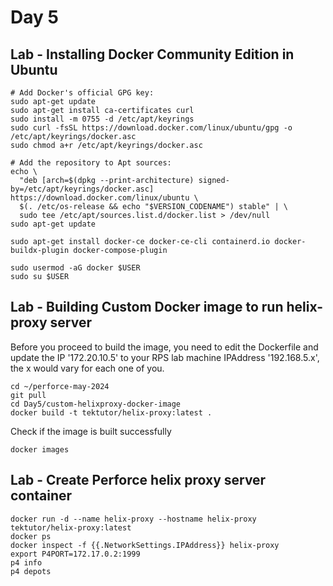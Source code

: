 # Day 5

## Lab - Installing Docker Community Edition in Ubuntu 
```
# Add Docker's official GPG key:
sudo apt-get update
sudo apt-get install ca-certificates curl
sudo install -m 0755 -d /etc/apt/keyrings
sudo curl -fsSL https://download.docker.com/linux/ubuntu/gpg -o /etc/apt/keyrings/docker.asc
sudo chmod a+r /etc/apt/keyrings/docker.asc

# Add the repository to Apt sources:
echo \
  "deb [arch=$(dpkg --print-architecture) signed-by=/etc/apt/keyrings/docker.asc] https://download.docker.com/linux/ubuntu \
  $(. /etc/os-release && echo "$VERSION_CODENAME") stable" | \
  sudo tee /etc/apt/sources.list.d/docker.list > /dev/null
sudo apt-get update

sudo apt-get install docker-ce docker-ce-cli containerd.io docker-buildx-plugin docker-compose-plugin

sudo usermod -aG docker $USER
sudo su $USER
```


## Lab - Building Custom Docker image to run helix-proxy server

Before you proceed to build the image, you need to edit the Dockerfile and update the IP '172.20.10.5' to your RPS lab machine IPAddress '192.168.5.x', the x would vary for each one of you.
```
cd ~/perforce-may-2024
git pull
cd Day5/custom-helixproxy-docker-image
docker build -t tektutor/helix-proxy:latest .
```

Check if the image is built successfully
```
docker images
```

## Lab - Create Perforce helix proxy server container
```
docker run -d --name helix-proxy --hostname helix-proxy tektutor/helix-proxy:latest
docker ps
docker inspect -f {{.NetworkSettings.IPAddress}} helix-proxy 
export P4PORT=172.17.0.2:1999
p4 info
p4 depots
```
